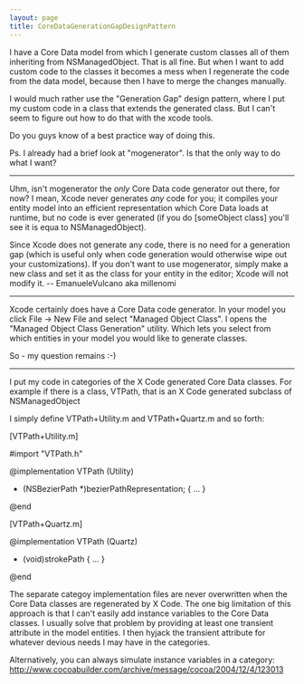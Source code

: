 ```yaml
---
layout: page
title: CoreDataGenerationGapDesignPattern
---
```




I have a Core Data model from which I generate custom classes all of them inheriting from NSManagedObject. That is all fine. But when I want to add custom code to the classes it becomes a mess when I regenerate the code from the data model, because then I have to merge the changes manually.

I would much rather use the "Generation Gap" design pattern, where I put my custom code in a class that extends the generated class. But I can't seem to figure out how to do that with the xcode tools. 

Do you guys know of a best practice way of doing this.

Ps. I already had a brief look at "mogenerator". Is that the only way to do what I want?

----

Uhm, isn't mogenerator the *only* Core Data code generator out there, for now? I mean, Xcode never generates *any* code for you; it compiles your entity model into an efficient representation which Core Data loads at runtime, but no code is ever generated (if you do [someObject class] you'll see it is equa to NSManagedObject).

Since Xcode does not generate any code, there is no need for a generation gap (which is useful only when code generation would otherwise wipe out your customizations). If you don't want to use mogenerator, simply make a new class and set it as the class for your entity in the editor; Xcode will not modify it. -- EmanueleVulcano aka millenomi

----
Xcode certainly does have a Core Data code generator. In your model you click File -> New File and select "Managed Object Class". I opens the "Managed Object Class Generation" utility. Which lets you select from which entities in your model you would like to generate classes.

So - my question remains :-)

----
I put my code in categories of the X Code generated Core Data classes.  For example if there is a class, VTPath, that is an X Code generated subclass of NSManagedObject

I simply define VTPath+Utility.m  and VTPath+Quartz.m and so forth:

[VTPath+Utility.m]
    
#import "VTPath.h"

@implementation VTPath (Utility)

- (NSBezierPath *)bezierPathRepresentation;
{
   ...
}

@end


[VTPath+Quartz.m]
    
@implementation VTPath (Quartz)

- (void)strokePath
{
   ...
}

@end


The separate categoy implementation files are never overwritten when the Core Data classes are regenerated by X Code.
The one big limitation of this approach is that I can't easily add instance variables to the Core Data classes.  I usually solve that problem by providing at least one transient attribute in the model entities.  I then hyjack the transient attribute for whatever devious needs I may have in the categories.

Alternatively, you can always simulate instance variables in a category: <http://www.cocoabuilder.com/archive/message/cocoa/2004/12/4/123013>


